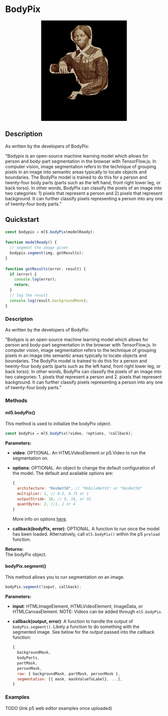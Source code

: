 # BodyPix


<center>
    <img style="display:block; max-height:20rem" alt="BodyPix Header Image of Harriet Tubman" src="_media/reference__header-bodypix.png">
</center>


## Description
As written by the developers of BodyPix:

"Bodypix is an open-source machine learning model which allows for person and body-part segmentation in the browser with TensorFlow.js. In computer vision, image segmentation refers to the technique of grouping pixels in an image into semantic areas typically to locate objects and boundaries. The BodyPix model is trained to do this for a person and twenty-four body parts (parts such as the left hand, front right lower leg, or back torso). In other words, BodyPix can classify the pixels of an image into two categories: 1) pixels that represent a person and 2) pixels that represent background. It can further classify pixels representing a person into any one of twenty-four body parts."

## Quickstart

```js
const bodypix = ml5.bodyPix(modelReady);

function modelReady() {
  // segment the image given
  bodypix.segment(img, gotResults);
}

function gotResults(error, result) {
  if (error) {
    console.log(error);
    return;
  }
  // log the result
  console.log(result.backgroundMask);
}
```

### Descripton

As written by the developers of BodyPix:

"Bodypix is an open-source machine learning model which allows for person and body-part segmentation in the browser with TensorFlow.js. In computer vision, image segmentation refers to the technique of grouping pixels in an image into semantic areas typically to locate objects and boundaries. The BodyPix model is trained to do this for a person and twenty-four body parts (parts such as the left hand, front right lower leg, or back torso). In other words, BodyPix can classify the pixels of an image into two categories: 1. pixels that represent a person and 2. pixels that represent background. It can further classify pixels representing a person into any one of twenty-four body parts."

### Methods

#### ml5.bodyPix()

This method is used to initialize the bodyPix object.

```javascript
const bodyPix = ml5.bodyPix(?video, ?options, ?callback);
```

**Parameters:**

- **video**: OPTIONAL. An HTMLVideoElement or p5.Video to run the segmentation on.

- **options**: OPTIONAL. An object to change the default configuration of the model. The default and available options are:

  ```javascript
  {
    architecture: "ResNet50", // "MobileNetV1" or "ResNet50"
    multiplier: 1, // 0.5, 0.75 or 1
    outputStride: 16, // 8, 16, or 32
    quantBytes: 2, //1, 2 or 4
  }
  ```

  More info on options [here](https://github.com/tensorflow/tfjs-models/tree/master/body-segmentation/src/body_pix#create-a-detector).

- **callback(bodyPix, error)**: OPTIONAL. A function to run once the model has been loaded. Alternatively, call `ml5.bodyPix()` within the p5 `preload` function.

**Returns:**  
The bodyPix object.

#### bodyPix.segment()

This method allows you to run segmentation on an image.

```javascript
bodyPix.segment(?input, callback);
```

**Parameters:**

- **input**: HTMLImageElement, HTMLVideoElement, ImageData, or HTMLCanvasElement. NOTE: Videos can be added through `ml5.bodyPix`.

- **callback(output, error)**: A function to handle the output of `bodyPix.segment()`. Likely a function to do something with the segmented image. See below for the output passed into the callback function:

  ```javascript
  {
    backgroundMask,
    bodyParts,
    partMask,
    personMask,
    raw: { backgroundMask, partMask, personMask },
    segmentation: [{ mask, maskValueToLabel}, ...],
  }
  ```

### Examples

TODO (link p5 web editor examples once uploaded)